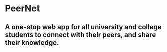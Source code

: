 # PeerNet

## A one-stop web app for all university and college students to connect with their peers, and share their knowledge.
